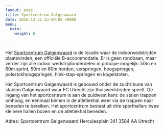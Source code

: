 ```yaml
---
layout: page
title: Sportcentrum Galgenwaard
date: 2010-12-31 23:00:00 +0000
menu:
  main:
    weight: 6

---
```

Het [Sportcentrum Galgenwaard](https://www.utrecht.nl/wonen-en-leven/vrije-tijd/sport/sportlocaties/sporthallen/sportcentrum-galgenwaard/) is de locatie waar de indoorwedstrijden plaatsvinden, een officiële B-accommodatie. Er is geen rondbaan, maar verder zijn alle indoor wedstrijdonderdelen in principe mogelijk: 50m en 60m sprint, 50m en 60m horden, verspringen, hoogspringen, polsstokhoogspringen, hink-stap-springen en kogelstoten.

Het Sportcentrum Galgenwaard is gebouwd onder de zuidtribune van stadion Galgenwaard waar FC Utrecht zijn thuiswedstrijden speelt. De ingang van het sportcentrum is aan de zuidwest kant: de stalen trappen omhoog, en eenmaal binnen is de atletiekhal weer via de trappen naar beneden te bereiken. Het sportcentrum bestaat uit drie sporthallen: twee kleinere hallen boven en de atletiekhal beneden.

Adres:
Sportcentrum Galgenwaard
Herculesplein 341
3584 AA Utrecht